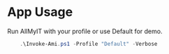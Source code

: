 # App Usage

Run AllMyIT with your profile or use Default for demo.

```powershell
    .\Invoke-Ami.ps1 -Profile "Default" -Verbose
```